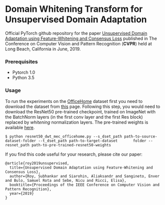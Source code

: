 # Domain Whitening Transform for Unsupervised Domain Adaptation


Official PyTorch github repository for the paper [Unsupervised Domain Adaptation using Feature-Whitening and Consensus Loss](http://openaccess.thecvf.com/content_CVPR_2019/html/Roy_Unsupervised_Domain_Adaptation_Using_Feature-Whitening_and_Consensus_Loss_CVPR_2019_paper.html) published in The Conference on Computer Vision and Pattern Recognition (**CVPR**) held at Long Beach, California in June, 2019.

### Prerequisites
* Pytorch 1.0
* Python 3.5

### Usage
To run the experiments on the [OfficeHome](http://hemanthdv.org/OfficeHome-Dataset/) dataset first you need to download the dataset from [this](https://drive.google.com/file/d/0B81rNlvomiwed0V1YUxQdC1uOTg/view) page. Following this step, you would need to download the ResNet50 pre-trained checkpoint, trained on ImageNet with the BatchNorm layers (in the first conv layer and the first Res block) replaced by *whitening* normalization layers. The pre-trained weights is available [here](https://drive.google.com/file/d/1Iw3pCXdiAiJJnZDzh7UToBNQipIVeMS2/view?usp=sharing).

  `$ python resnet50_dwt_mec_officehome.py --s_dset_path path-to-source-dataset-folder --t_dset_path path-to-target-dataset       folder --resnet_path path-to-pre-trained-resnet50-weights`

If you find this code useful for your research, please cite our paper:
```
@article{roy2019unsupervised,
  title={Unsupervised Domain Adaptation using Feature-Whitening and Consensus Loss},
  author={Roy, Subhankar and Siarohin, Aliaksandr and Sangineto, Enver and Bulo, Samuel Rota and Sebe, Nicu and Ricci, Elisa},
  booktitle={Proceedings of the IEEE Conference on Computer Vision and Pattern Recognition},
  year={2019}
}
```
